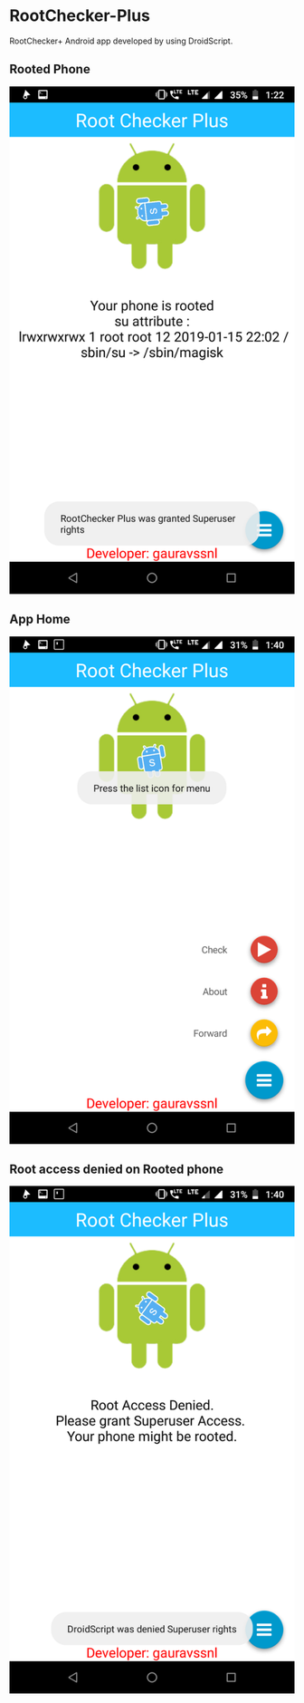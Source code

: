 # RootChecker-Plus
RootChecker+ Android app developed by using DroidScript.

## Rooted Phone


![ScreenShot]( https://github.com/gauravssnl/RootChecker-Plus/blob/master/Screenshots/Screenshot_20190116-012252.png )



## App Home

![ScreenShot]( https://github.com/gauravssnl/RootChecker-Plus/blob/master/Screenshots/Screenshot_20190116-014023.png )



## Root access denied on Rooted phone


![ScreenShot]( https://github.com/gauravssnl/RootChecker-Plus/blob/master/Screenshots/Screenshot_20190116-014037.png )

